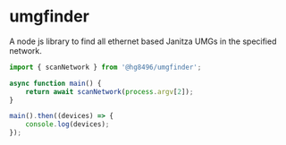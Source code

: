 # umgfinder
A node js library to find all ethernet based Janitza UMGs in the specified network.

```typescript
import { scanNetwork } from '@hg8496/umgfinder';

async function main() {
    return await scanNetwork(process.argv[2]);
}

main().then((devices) => {
    console.log(devices);
});
```
